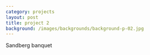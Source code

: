 ```yaml
---
category: projects
layout: post
title: project 2
background: /images/backgrounds/background-p-02.jpg
---
```

Sandberg banquet